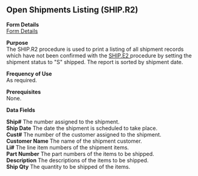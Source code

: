 ##  Open Shipments Listing (SHIP.R2)

<PageHeader />

**Form Details**  
[ Form Details ](SHIP-R2-1/README.md)   

**Purpose**  
The SHIP.R2 procedure is used to print a listing of all shipment records which have not been confirmed with the [ SHIP.E2 ](../../../../rover/AP-OVERVIEW/AP-ENTRY/AP-E/AP-E-1/CURRENCY-CONTROL/SO-E/SO-E-4/SHIP-E/SO-P1/SHIP-E2) procedure by setting the shipment status to "S" shipped. The report is sorted by shipment date. 

**Frequency of Use**  
As required.

**Prerequisites**  
None.

**Data Fields**

**Ship#** The number assigned to the shipment.  
**Ship Date** The date the shipment is scheduled to take place.  
**Cust#** The number of the customer assigned to the shipment.  
**Customer Name** The name of the shipment customer.  
**Li#** The line item numbers of the shipment items.  
**Part Number** The part numbers of the items to be shipped.  
**Description** The descriptions of the items to be shipped.  
**Ship Qty** The quantity to be shipped of the items.  
  
<badge text= "Version 8.10.57" vertical="middle" />

<PageFooter />